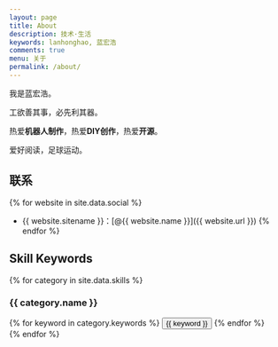 ```yaml
---
layout: page
title: About
description: 技术·生活
keywords: lanhonghao, 蓝宏浩
comments: true
menu: 关于
permalink: /about/
---
```


我是蓝宏浩。

工欲善其事，必先利其器。

热爱**机器人制作**，热爱**DIY创作**，热爱**开源**。

爱好阅读，足球运动。

## 联系

{% for website in site.data.social %}
* {{ website.sitename }}：[@{{ website.name }}]({{ website.url }})
{% endfor %}

## Skill Keywords

{% for category in site.data.skills %}
### {{ category.name }}
<div class="btn-inline">
{% for keyword in category.keywords %}
<button class="btn btn-outline" type="button">{{ keyword }}</button>
{% endfor %}
</div>
{% endfor %}
